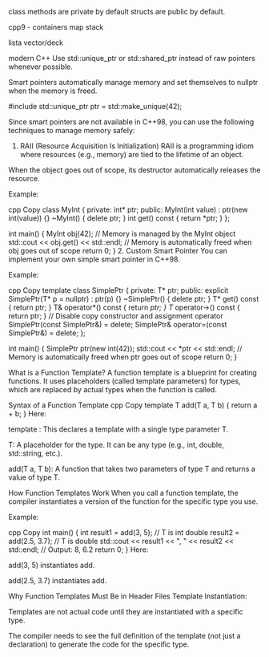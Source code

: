 

class methods are private by default
structs are public by default.

cpp9 - containers
map
stack

lista vector/deck

modern C++
Use std::unique_ptr or std::shared_ptr instead of raw pointers whenever possible.

Smart pointers automatically manage memory and set themselves to nullptr when the memory is freed.

#include <memory>
std::unique_ptr<int> ptr = std::make_unique<int>(42);



Since smart pointers are not available in C++98, you can use the following techniques to manage memory safely:

1. RAII (Resource Acquisition Is Initialization)
RAII is a programming idiom where resources (e.g., memory) are tied to the lifetime of an object.

When the object goes out of scope, its destructor automatically releases the resource.

Example:

cpp
Copy
class MyInt {
private:
    int* ptr;
public:
    MyInt(int value) : ptr(new int(value)) {}
    ~MyInt() { delete ptr; }
    int get() const { return *ptr; }
};

int main() {
    MyInt obj(42); // Memory is managed by the MyInt object
    std::cout << obj.get() << std::endl;
    // Memory is automatically freed when obj goes out of scope
    return 0;
}
2. Custom Smart Pointer
You can implement your own simple smart pointer in C++98.

Example:

cpp
Copy
template <typename T>
class SimplePtr {
private:
    T* ptr;
public:
    explicit SimplePtr(T* p = nullptr) : ptr(p) {}
    ~SimplePtr() { delete ptr; }
    T* get() const { return ptr; }
    T& operator*() const { return *ptr; }
    T* operator->() const { return ptr; }
    // Disable copy constructor and assignment operator
    SimplePtr(const SimplePtr&) = delete;
    SimplePtr& operator=(const SimplePtr&) = delete;
};

int main() {
    SimplePtr<int> ptr(new int(42));
    std::cout << *ptr << std::endl;
    // Memory is automatically freed when ptr goes out of scope
    return 0;
}


What is a Function Template?
A function template is a blueprint for creating functions. It uses placeholders (called template parameters) for types, which are replaced by actual types when the function is called.

Syntax of a Function Template
cpp
Copy
template <typename T>
T add(T a, T b) {
    return a + b;
}
Here:

template <typename T>: This declares a template with a single type parameter T.

T: A placeholder for the type. It can be any type (e.g., int, double, std::string, etc.).

add(T a, T b): A function that takes two parameters of type T and returns a value of type T.

How Function Templates Work
When you call a function template, the compiler instantiates a version of the function for the specific type you use.

Example:

cpp
Copy
int main() {
    int result1 = add(3, 5); // T is int
    double result2 = add(2.5, 3.7); // T is double
    std::cout << result1 << ", " << result2 << std::endl; // Output: 8, 6.2
    return 0;
}
Here:

add(3, 5) instantiates add<int>.

add(2.5, 3.7) instantiates add<double>.

Why Function Templates Must Be in Header Files
Template Instantiation:

Templates are not actual code until they are instantiated with a specific type.

The compiler needs to see the full definition of the template (not just a declaration) to generate the code for the specific type.